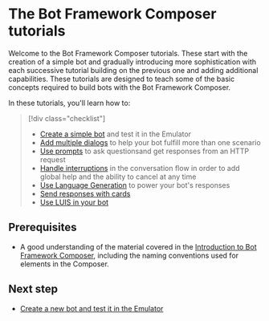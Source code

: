 # The Bot Framework Composer tutorials

Welcome to the Bot Framework Composer tutorials. These start with the creation of a simple bot and gradually introducing more sophistication with each successive tutorial building on the previous one and adding additional capabilities. These tutorials are designed to teach some of the basic concepts required to build bots with the Bot Framework Composer.

In these tutorials, you'll learn how to: 

> [!div class="checklist"]
> * [Create a simple bot](tutorial-create-bot.md) and test it in the Emulator
> * [Add multiple dialogs](tutorial-add-dialog.md) to help your bot fulfill more than one scenario
> * [Use prompts](tutorial-get-weather.md) to ask questionsand get responses from an HTTP request
> * [Handle interruptions](tutorial-add-help.md) in the conversation flow in order to add global help and the ability to cancel at any time 
> * [Use Language Generation](tutorial-lg.md) to power your bot's responses
> * [Send responses with cards](tutorial-cards.md)
> * [Use LUIS in your bot](tutorial-luis.md)

## Prerequisites
- A good understanding of the material covered in the [Introduction to Bot Framework Composer](../introduction.md), including the naming conventions used for elements in the Composer.

## Next step
 - [Create a new bot and test it in the Emulator](./tutorial-create-bot.md)
